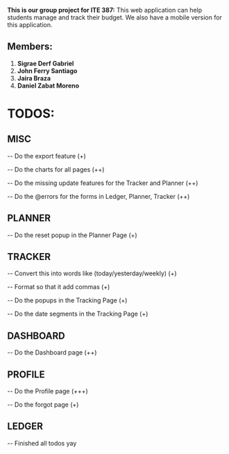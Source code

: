 **This is our group project for ITE 387:**
This web application can help students manage and track their budget. We also have a mobile version for this application. 

## Members: 
1. **Sigrae Derf Gabriel**
2. **John Ferry Santiago**
3. **Jaira Braza**
4. **Daniel Zabat Moreno**

# TODOS:


## MISC
-- Do the export feature (+)

-- Do the charts for all pages (++)


-- Do the missing update features for the Tracker and Planner (++)

-- Do the @errors for the forms in Ledger, Planner, Tracker (++)

## PLANNER
-- Do the reset popup in the Planner Page (+)

## TRACKER
-- Convert this into words like (today/yesterday/weekly) (+)

-- Format so that it add commas (+)

-- Do the popups in the Tracking Page (+)

-- Do the date segments in the Tracking Page (+)

## DASHBOARD 
-- Do the Dashboard page (++)

## PROFILE 
-- Do the Profile page (+++)

-- Do the forgot page (+)

## LEDGER 
-- Finished all todos yay